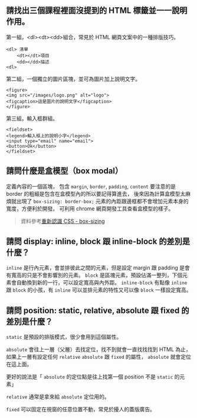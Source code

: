 ## 請找出三個課程裡面沒提到的 HTML 標籤並一一說明作用。

第一組，&lt;dl&gt;&lt;dt&gt;&lt;dd&gt;組合，常見於 HTML 網頁文案中的一種排版技巧。
```
<dl> 清單
    <dt></dt>項目
    <dd></dd>描述
<dl>
```

第二組，一個獨立的圖片區塊，並可為圖片加上說明文字。
```
<figure>
<img src="/images/logo.png" alt="logo">
<figcaption>這是圖片的說明文字</figcaption>
</figure>
```

第三組，輸入框群組。
```
<fieldset>
<legend>輸入框上的說明小字</legend>
<input type="email" name="email">
<button>Ok</button>
</fieldset>
```

## 請問什麼是盒模型（box modal）
定義內容的一個區塊，
包含 `margin`, `border`, `padding`, `content`
要注意的是 border 的粗細是包含在盒模型內的所以要記得算進去，
後來因為計算盒模型太麻煩就出現了 `box-sizing: border-box;` 元素的內距跟邊框都不會增加元素本身的寬度，方便利於開發。
可利用 chrome 網頁開發工具查看盒模型的樣子。
>資料參考[重新認識 CSS - box-sizing](https://titangene.github.io/article/css-box-sizing.html)

## 請問 display: inline, block 跟 inline-block 的差別是什麼？
`inline` 是行內元素，會並排彼此之間的元素，但是設定 margin 跟 padding 是會有寬高的只是不會影響別的元素。
`block` 是區塊元素，預設佔滿一整列，下個元素會自動換到新的一行，可以設定寬高與內外距。
`inline-block` 有點像 `inline` 跟 `block` 的小孩，有 `inline` 可以並排元素的特性又可以像 `block` 一樣設定寬高。

## 請問 position: static, relative, absolute 跟 fixed 的差別是什麼？
`static` 是預設的排版模式，很少會用到這個屬性。

`absolute` 會往上一層（父層）去找定位，找不到就會一直找找找到 HTML 為止，如果上一層有設定任何 `relative` `absolute` 跟 `fixed` 的屬性， `absolute` 就會定位在這上面。

更好的說法是「 `absolute` 的定位點是往上找第一個 position 不是 `static` 的元素」

`relative` 通常是拿來給 `absolute` 定位用的。

`fixed` 可以固定在視窗的任意位置不動，常見於擾人的蓋版廣告。